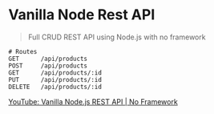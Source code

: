 # Vanilla Node Rest API

> Full CRUD REST API using Node.js with no framework

```
# Routes
GET      /api/products
POST     /api/products
GET      /api/products/:id
PUT      /api/products/:id
DELETE   /api/products/:id

```

[YouTube: Vanilla Node.js REST API | No Framework ](https://www.youtube.com/watch?v=_1xa8Bsho6A&list=PLillGF-RfqbZ2ybcoD2OaabW2P7Ws8CWu&index=34)
